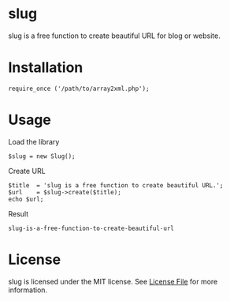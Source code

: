 # slug
slug is a free function to create beautiful URL for blog or website.

# Installation

  	require_once ('/path/to/array2xml.php');

# Usage
Load the library

	$slug = new Slug();

Create URL

	$title 	= 'slug is a free function to create beautiful URL.';
	$url 	= $slug->create($title);
	echo $url;

Result

	slug-is-a-free-function-to-create-beautiful-url

# License
slug is licensed under the MIT license. See [License File](LICENSE.md) for more information.
